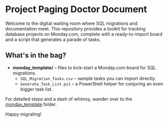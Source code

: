 # Project Paging Doctor Document

Welcome to the digital waiting room where SQL migrations and documentation meet. This repository provides a toolkit for tracking database projects on Monday.com, complete with a ready-to-import board and a script that generates a parade of tasks.

## What's in the bag?

- **monday_template/** – files to kick-start a Monday.com board for SQL migrations.
  - `SQL_Migration_Tasks.csv` – sample tasks you can import directly.
  - `Generate_Task_List.ps1` – a PowerShell helper for conjuring an even bigger task list.

For detailed steps and a dash of whimsy, wander over to the [monday_template](./monday_template/README.md) folder.

Happy migrating!
